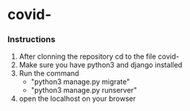 # covid-
### Instructions

1. After clonning the repository cd to the file covid-
2. Make sure you have python3 and django installed
3.  Run the command
    * "python3 manage.py migrate"
    * "python3 manage.py runserver"
4. open the localhost on your browser
